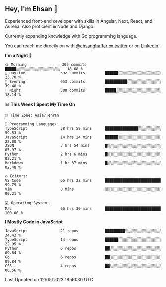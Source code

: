 ## Hey, I'm Ehsan 👋
<!-- <img src="https://user-images.githubusercontent.com/1303154/88677602-1635ba80-d120-11ea-84d8-d263ba5fc3c0.gif" width="20px" alt="hi"> -->

 Experienced front-end developer with skills in Angular, Next, React, and Aurelia. Also proficient in Node and Django.
 
 Currently expanding knowledge with Go programming language.
<!-- My major stack in Front-End development is Angular and Laravel but not limited to that. -->
<!-- My preferred Database is MongoDB -->
<!-- Aspiring Developer(focused on FrontEnd) which interested in the assembly programming language. -->

<!-- - 🔭 I’m currently working on [Komodoro](https://komodoro.io), [fullestStack](https://github.com/neekware/FullestStack) and [PlotSet](http://plotset.com/). -->
<!-- - 📒 Getting Started with C++ Programming Language. -->
<!-- 🌱 I’m currently learning something. -->
<!-- - 😄 I enjoy Python, C/C++ and assembly -->

<!-- **📫 How to reach me:** -->

You can reach me directly on with [@ehsanghaffar on twitter](https://twitter.com/ehsanghaffarii) or on [Linkedin](https://www.linkedin.com/in/ehsanghaffarii).

<!-- [![twitter](https://img.shields.io/twitter/url?color=blue&label=twitter&logo=twitter&style=plastic&url=https%3A%2F%2Ftwitter.com%2Fehsanghaffar%2Ffollow)](https://twitter.com/ehsanghaffar) -->
<!-- [![Instagram](https://img.shields.io/badge/Instagram%20Page-Follow-E4405F?logo=instagram)](https://www.instagram.com/ehsanghaffarii) -->
<!-- [![LinkedIn](https://img.shields.io/badge/LinkedIn-Follow-0077B5?logo=linkedin)](https://www.linkedin.com/in/ehsanghaffarii) -->

<!-- [![wakatime](https://wakatime.com/badge/user/f0b0dc2d-d692-4e9a-a6ed-667b80d7dd34.svg)](https://wakatime.com/@ehsandev)
![](https://komarev.com/ghpvc/?username=ehsanghaffar) -->

<!-- #### 💾 Which technology I know?

[![TypeScript](https://badgen.net/badge/icon/typescript?icon=typescript&label)](https://typescriptlang.org)
![JavaScript](https://img.shields.io/badge/javascript-%23323330.svg?style=flat-squire&logo=javascript&logoColor=%23F7DF1E)
![Angular](https://img.shields.io/badge/angular-%23DD0031.svg?style=flat-squire&logo=angular&logoColor=white)
![Aurelia](https://img.shields.io/badge/aurelia-%23ED2B88.svg?style=flat-squire&logo=aurelia&logoColor=fff) -->

 
<!-- ![ehsanghaffar's Stats](https://github-readme-stats.vercel.app/api?username=ehsanghaffar&theme=vue-dark&show_icons=true&hide_border=false&count_private=true) -->


<!-- ![ehsanghaffar's Top Languages](https://github-readme-stats.vercel.app/api/top-langs/?username=ehsanghaffar&hide=html,blade,handlebars,php,css&theme=vue-dark&show_icons=true&hide_border=false&layout=compact) -->


<!--START_SECTION:waka-->
**I'm a Night 🦉** 

```text
🌞 Morning                309 commits         █████░░░░░░░░░░░░░░░░░░░░   18.68 % 
🌆 Daytime                392 commits         ██████░░░░░░░░░░░░░░░░░░░   23.70 % 
🌃 Evening                653 commits         ██████████░░░░░░░░░░░░░░░   39.48 % 
🌙 Night                  300 commits         █████░░░░░░░░░░░░░░░░░░░░   18.14 % 
```


📊 **This Week I Spent My Time On** 

```text
🕑︎ Time Zone: Asia/Tehran

💬 Programming Languages: 
TypeScript               38 hrs 59 mins      ███████████████░░░░░░░░░░   59.53 % 
JavaScript               14 hrs 24 mins      ██████░░░░░░░░░░░░░░░░░░░   22.00 % 
JSON                     3 hrs 54 mins       █░░░░░░░░░░░░░░░░░░░░░░░░   05.97 % 
Python                   2 hrs 6 mins        █░░░░░░░░░░░░░░░░░░░░░░░░   03.21 % 
Markdown                 1 hr 37 mins        █░░░░░░░░░░░░░░░░░░░░░░░░   02.48 % 

🔥 Editors: 
VS Code                  65 hrs 22 mins      █████████████████████████   99.79 % 
Vim                      8 mins              ░░░░░░░░░░░░░░░░░░░░░░░░░   00.21 % 

💻 Operating System: 
Mac                      65 hrs 30 mins      █████████████████████████   100.00 % 
```

**I Mostly Code in JavaScript** 

```text
JavaScript               21 repos            █████████░░░░░░░░░░░░░░░░   34.43 % 
TypeScript               14 repos            ██████░░░░░░░░░░░░░░░░░░░   22.95 % 
Python                   6 repos             ██░░░░░░░░░░░░░░░░░░░░░░░   09.84 % 
Go                       6 repos             ██░░░░░░░░░░░░░░░░░░░░░░░   09.84 % 
CSS                      4 repos             ██░░░░░░░░░░░░░░░░░░░░░░░   06.56 % 
```




 Last Updated on 12/05/2023 18:40:30 UTC
<!--END_SECTION:waka-->
